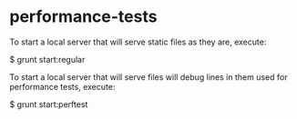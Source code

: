 performance-tests
=================

To start a local server that will serve static files as they are, execute:

$ grunt start:regular

To start a local server that will serve files will debug lines in them used for performance tests, execute:

$ grunt start:perftest
